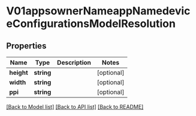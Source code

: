 # V01appsownerNameappNamedeviceConfigurationsModelResolution

## Properties
Name | Type | Description | Notes
------------ | ------------- | ------------- | -------------
**height** | **string** |  | [optional] 
**width** | **string** |  | [optional] 
**ppi** | **string** |  | [optional] 

[[Back to Model list]](../README.md#documentation-for-models) [[Back to API list]](../README.md#documentation-for-api-endpoints) [[Back to README]](../README.md)


